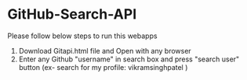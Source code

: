 # GitHub-Search-API

Please follow below steps to run this webapps

1. Download Gitapi.html file and Open with any browser
2. Enter any Github "username" in search box and press "search user" button (ex- search for my profile: vikramsinghpatel )
